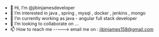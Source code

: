 - 👋 Hi, I’m @jibinjamesdeveloper
- 👀 I’m interested in java , spring , mysql , docker , jenkins , mongo 
- 🌱 I’m currently working as java - angular full stack developer
- 💞️ I’m looking to collaborate on ...
- 📫 How to reach me ----->   email me on : jibinjames158@gmail.com

<!---
jibinjamesdeveloper/jibinjamesdeveloper is a ✨ special ✨ repository because its `README.md` (this file) appears on your GitHub profile.
You can click the Preview link to take a look at your changes.
--->
